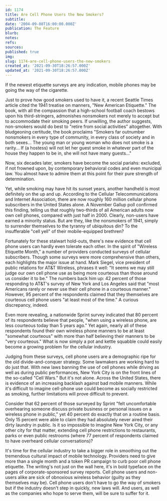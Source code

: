 ```yaml
---
id: 1174
title: Are Cell Phone Users the New Smokers?
subtitle: 
date: '2004-09-08T16:00:00.000Z'
publication: The Feature
blurb: 
notes: 
refs: 
sources: 
published: true
img: 
slug: 1174-are-cell-phone-users-the-new-smokers
created_at: '2021-09-30T18:26:57.000Z'
updated_at: '2021-09-30T18:26:57.000Z'
---
```

If the newest etiquette surveys are any indication, mobile phones may be going the way of the cigarette.

Just to prove how good smokers used to have it, a recent Seattle Times article cited the 1941 treatise on manners, "New American Etiquette." The book, with all the compassion that a high-school football coach bestows upon his third-stringers, admonishes nonsmokers not merely to accept but to accommodate their smoking peers. If unwilling, the author suggests, non-smokers would do best to "retire from social activities" altogether. With bludgeoning certitude, the book proclaims "Smokers far outnumber nonsmokers in every type of community, in every class of society and in both sexes... The young man or young woman who does not smoke is a rarity... If (a hostess) will not let her guest smoke in whatever part of the house they happen to be in, she will not have many guests..."

Now, six decades later, smokers have become the social pariahs: excluded, if not frowned upon, by contemporary behavioral codes and even municipal law. You almost have to admire them at this point for their pure strength of determination.

Yet, while smoking may have hit its sunset years, another handheld is most definitely on the up and up. According to the Cellular Telecommunications and Internet Association, there are now roughly 160 million cellular phone subscribers in the United States alone. A November Gallup poll confirmed this finding, telling us that roughly two-thirds of all American adults now own cell phones, compared with just half in 2000. Clearly, non-users have earned a minority status. But are they, like the nonsmokers of 1941, simply to surrender themselves to the tyranny of ubiquitous din? To the insufferable "cell yell" of their mobile-equipped brethren?

Fortunately for these stalwart hold-outs, there's new evidence that cell phone users can hardly even tolerate each other. In the spirit of "Wireless Etiquette Month," a number of providers conducted surveys of cellular subscribers. Though some surveys were more comprehensive than others, each highlights the major issue at hand. Mark Siegel, vice president of public relations for AT&T Wireless, phrases it well: "It seems we may still judge our own cell phone use as being more courteous than those around us consider it to be." The numbers back him up: 42 percent of those responding to AT&T's survey of New York and Los Angeles said that "most Americans rarely or never use their cell phone in a courteous manner." However, 95 percent of the respondents claimed that they themselves are courteous cell phone users "at least most of the time." A curious discrepancy, indeed.

Even more revealing, a nationwide Sprint survey indicated that 80 percent of its respondents believe that people, "when using a wireless phone, are less courteous today than 5 years ago." Yet again, nearly all of these respondents found their own wireless phone manners to be at least "somewhat courteous" with more than half believing their manners to be "very courteous." What is now simply a pot and kettle squabble could easily become a growing problem for the cellular industry.

Judging from these surveys, cell phone users are a demographic ripe for the old divide-and-conquer strategy. Some lawmakers are working hard to do just that. With new laws banning the use of cell phones while driving as well as during public performances, New York City is on the front lines of the so-called "Cell Wars." But it's not alone. Across the United States, there is evidence of an increasing backlash against bad mobile manners. While it's difficult to imagine cell-phone use could become as socially restricted as smoking, further limitations will prove difficult to prevent.

Consider that 62 percent of those surveyed by Sprint "felt uncomfortable overhearing someone discuss private business or personal issues on a wireless phone in public," yet 40 percent do exactly that on a routine basis. Only 15 percent were able to claim they had absolutely never aired their dirty laundry in public. Is it so impossible to imagine New York City, or any other city for that matter, extending cell phone restrictions to restaurants, parks or even public restrooms (where 77 percent of respondents claimed to have overheard cellular conversations)?

It's time for the cellular industry to take a bigger role in smoothing out the tremendous cultural impact of mobile technology. Providers need to give more than a single month and a token PR campaign to curb poor cell phone etiquette. The writing's not just on the wall here, it's in bold typeface on the pages of corporate-sponsored survey reports. Cell phone users and non-users alike are sick of obnoxious wireless behavior (guilty as they themselves may be). Cell phone users don't have to go the way of smokers but if the industry doesn't step in quickly, new laws will. And users, as well as the companies who hope to serve them, will be sure to suffer for it.
